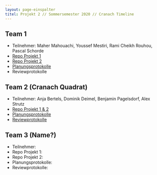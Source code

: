 ```yaml
---
layout: page-einspalter
titel: Projekt 2 // Sommersemester 2020 // Cranach Timeline
---
```


## Team 1

- Teilnehmer: Maher Mahouachi, Youssef Mestiri, Rami Cheikh Rouhou, Pascal Schorde
- [Repo Projekt 1](https://github.com/ramichr/lucas_cranach_projekt2)
- [Repo Projekt 2](https://github.com/ramichr/lucas_cranach_projekt2)
- [Planungsprotokolle](https://github.com/ramichr/lucas_cranach_projekt2/sprints)
- Reviewprotokolle

## Team 2 (Cranach Quadrat)
- Teilnehmer: Anja Bertels, Dominik Deimel, Benjamin Pagelsdorf, Alex Strutz
- [Repo Projekt 1 & 2](https://github.com/BenPag/cranach)
- [Planungsprotokolle](https://github.com/BenPag/cranach/blob/projekt-2/docs/planning.md)
- [Reviewprotokolle](https://github.com/BenPag/cranach/blob/projekt-2/docs/review.md)

## Team 3 (Name?)
- Teilnehmer:
- Repo Projekt 1:
- Repo Projekt 2:
- Planungsprotokolle:
- Reviewprotokolle:
